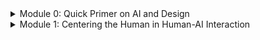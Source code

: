 <details>
  <summary>Module 0: Quick Primer on AI and Design</summary>

</details>


<details>
  <summary>Module 1: Centering the Human in Human-AI Interaction</summary>

</details>
